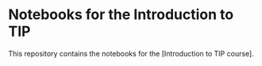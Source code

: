 #  Notebooks for the Introduction to TIP
This repository contains the notebooks for the [Introduction to TIP course].



